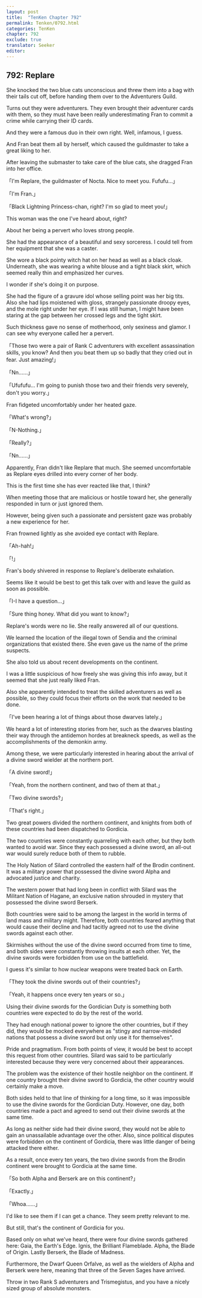 ```yaml
---
layout: post
title:  "TenKen Chapter 792"
permalink: Tenken/0792.html
categories: TenKen
chapter: 792
exclude: true
translator: Seeker
editor: 
---
```

<h2 id="ch792">792: Replare</h2>

<p>She knocked the two blue cats unconscious and threw them into a bag with their tails cut off, before handing them over to the Adventurers Guild.</p>

<p>Turns out they were adventurers. They even brought their adventurer cards with them, so they must have been really underestimating Fran to commit a crime while carrying their ID cards.</p>

<p>And they were a famous duo in their own right. Well, infamous, I guess.</p>

<p>And Fran beat them all by herself, which caused the guildmaster to take a great liking to her.</p>

<p>After leaving the submaster to take care of the blue cats, she dragged Fran into her office.</p>

<p>「I'm Replare, the guildmaster of Nocta. Nice to meet you. Fufufu…」</p>
<p>「I'm Fran.」</p>
<p>「Black Lightning Princess-chan, right? I'm so glad to meet you!」</p>

<p>This woman was the one I've heard about, right?</p>

<p>About her being a pervert who loves strong people.</p>

<p>She had the appearance of a beautiful and sexy sorceress. I could tell from her equipment that she was a caster.</p>

<p>She wore a black pointy witch hat on her head as well as a black cloak. Underneath, she was wearing a white blouse and a tight black skirt, which seemed really thin and emphasized her curves.</p>

<p>I wonder if she's doing it on purpose.</p>

<p>She had the figure of a gravure idol whose selling point was her big tits. Also she had lips moistened with gloss, strangely passionate droopy eyes, and the mole right under her eye. If I was still human, I might have been staring at the gap between her crossed legs and the tight skirt.</p>

<p>Such thickness gave no sense of motherhood, only sexiness and glamor. I can see why everyone called her a pervert.</p>

<p>「Those two were a pair of Rank C adventurers with excellent assassination skills, you know? And then you beat them up so badly that they cried out in fear. Just amazing!」</p>
<p>「Nn……」</p>
<p>「Ufufufu… I'm going to punish those two and their friends very severely, don't you worry.」</p>

<p>Fran fidgeted uncomfortably under her heated gaze.</p>

<p>「What's wrong?」</p>
<p>「N-Nothing.」</p>
<p>「Really?」</p>
<p>「Nn……」</p>

<p>Apparently, Fran didn't like Replare that much. She seemed uncomfortable as Replare eyes drilled into every corner of her body.</p>

<p>This is the first time she has ever reacted like that, I think?</p>

<p>When meeting those that are malicious or hostile toward her, she generally responded in turn or just ignored them.</p>

<p>However, being given such a passionate and persistent gaze was probably a new experience for her.</p>

<p>Fran frowned lightly as she avoided eye contact with Replare.</p>

<p>「Ah-hah!」</p>
<p>「!」</p>

<p>Fran's body shivered in response to Replare's deliberate exhalation.</p>

<p>Seems like it would be best to get this talk over with and leave the guild as soon as possible.</p>

<p>「I-I have a question…」</p>
<p>「Sure thing honey. What did you want to know?」</p>

<p>Replare's words were no lie. She really answered all of our questions.</p>

<p>We learned the location of the illegal town of Sendia and the criminal organizations that existed there. She even gave us the name of the prime suspects.</p>

<p>She also told us about recent developments on the continent.</p>

<p>I was a little suspicious of how freely she was giving this info away, but it seemed that she just really liked Fran.</p>

<p>Also she apparently intended to treat the skilled adventurers as well as possible, so they could focus their efforts on the work that needed to be done.</p>

<p>「I've been hearing a lot of things about those dwarves lately.」</p>

<p>We heard a lot of interesting stories from her, such as the dwarves blasting their way through the antidemon hordes at breakneck speeds, as well as the accomplishments of the demonkin army.</p>

<p>Among these, we were particularly interested in hearing about the arrival of a divine sword wielder at the northern port.</p>

<p>「A divine sword!」</p>
<p>「Yeah, from the northern continent, and two of them at that.」</p>
<p>「Two divine swords?」</p>
<p>「That's right.」</p>

<p>Two great powers divided the northern continent, and knights from both of these countries had been dispatched to Gordicia.</p>

<p>The two countries were constantly quarreling with each other, but they both wanted to avoid war. Since they each possessed a divine sword, an all-out war would surely reduce both of them to rubble.</p>

<p>The Holy Nation of Silard controlled the eastern half of the Brodin continent. It was a military power that possessed the divine sword Alpha and advocated justice and charity.</p>

<p>The western power that had long been in conflict with Silard was the Militant Nation of Hagane, an exclusive nation shrouded in mystery that possessed the divine sword Berserk.</p>

<p>Both countries were said to be among the largest in the world in terms of land mass and military might. Therefore, both countries feared anything that would cause their decline and had tacitly agreed not to use the divine swords against each other.</p>

<p>Skirmishes without the use of the divine sword occurred from time to time, and both sides were constantly throwing insults at each other. Yet, the divine swords were forbidden from use on the battlefield.</p>

<p>I guess it's similar to how nuclear weapons were treated back on Earth.</p>

<p>「They took the divine swords out of their countries?」</p>
<p>「Yeah, it happens once every ten years or so.」</p>

<p>Using their divine swords for the Gordician Duty is something both countries were expected to do by the rest of the world.</p>

<p>They had enough national power to ignore the other countries, but if they did, they would be mocked everywhere as "stingy and narrow-minded nations that possess a divine sword but only use it for themselves".</p>

<p>Pride and pragmatism. From both points of view, it would be best to accept this request from other countries. Silard was said to be particularly interested because they were very concerned about their appearances.</p>

<p>The problem was the existence of their hostile neighbor on the continent. If one country brought their divine sword to Gordicia, the other country would certainly make a move.</p>

<p>Both sides held to that line of thinking for a long time, so it was impossible to use the divine swords for the Gordician Duty. However, one day, both countries made a pact and agreed to send out their divine swords at the same time.</p>

<p>As long as neither side had their divine sword, they would not be able to gain an unassailable advantage over the other. Also, since political disputes were forbidden on the continent of Gordicia, there was little danger of being attacked there either.</p>

<p>As a result, once every ten years, the two divine swords from the Brodin continent were brought to Gordicia at the same time.</p>

<p>「So both Alpha and Berserk are on this continent?」</p>
<p>「Exactly.」</p>
<p>「Whoa……」</p>

<p>I'd like to see them if I can get a chance. They seem pretty relevant to me.</p>

<p>But still, that's the continent of Gordicia for you.</p>

<p>Based only on what we've heard, there were four divine swords gathered here: Gaia, the Earth's Edge. Ignis, the Brilliant Flameblade. Alpha, the Blade of Origin. Lastly Berserk, the Blade of Madness.</p>

<p>Furthermore, the Dwarf Queen Orfalve, as well as the wielders of Alpha and Berserk were here, meaning that three of the Seven Sages have arrived.</p>

<p>Throw in two Rank S adventurers and Trismegistus, and you have a nicely sized group of absolute monsters.</p>



